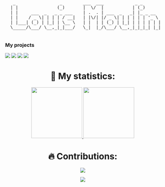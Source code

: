 <pre>
   _                 _        ___  ___            _ _       
  | |               (_)       |  \/  |           | (_)      
  | |     ___  _   _ _ ___    | .  . | ___  _   _| |_ _ __  
  | |    / _ \| | | | / __|   | |\/| |/ _ \| | | | | | '_ \ 
  | |___| (_) | |_| | \__ \   | |  | | (_) | |_| | | | | | |
  \_____/\___/ \__,_|_|___/   \_|  |_/\___/ \__,_|_|_|_| |_|  ( ͡° ͜ʖ ͡°)
                                                                                                                                  
</pre>

### My projects
[![](https://img.shields.io/badge/-🌍%20Odyssey-000)](https://github.com/MoulinLouis/ODYSSEY)
[![](https://img.shields.io/badge/-🐲%20pwa%20slides-000)](https://github.com/MoulinLouis/pwa-slides)
[![](https://img.shields.io/badge/-💻%20cryptodex%20cli-000)](https://github.com/MoulinLouis/cryptodex)
[![](https://img.shields.io/badge/-🎮%20ubapbap-000)](https://github.com/MoulinLouis/ubapbap)


<h1 align="center"> 🤯 My statistics: </h1>

<p align="center">
  <a href="https://github.com/MoulinLouis">
    <img src="https://github-readme-stats.vercel.app/api?username=MoulinLouis&show_icons=true&text_color=000&icon_color=000&bg_color=0,ea6161,ffc64d,fffc4d,52fa5a&theme=graywhite" height="165">
  </a>
  <a href="https://github.com/MoulinLouis">
    <img src="https://github-readme-stats.vercel.app/api/top-langs/?username=MoulinLouis&layout=compact&text_color=000&icon_color=fff&bg_color=0,52fa5a,4dfcff,c64dff&theme=graywhite"  height="165">
  </a>
</p>
<h1 align="center"> 🔥 Contributions: </h1>
<p align="center">
  <a href="https://github.com/MoulinLouis">
    <img src="http://github-readme-streak-stats.herokuapp.com?user=MoulinLouis&theme=react&background=0d1117&border=666">
  </a>
</p>

<div align="center">
  <a href="https://github.com/MoulinLouis">
    <img src="https://shields-io-visitor-counter.herokuapp.com/badge?page=MoulinLouis.MoulinLouis&style=for-the-badge">
  <a>
</div>
